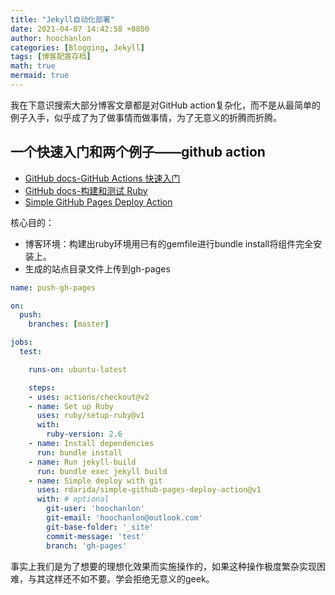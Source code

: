 ```yaml
---
title: "Jekyll自动化部署"
date: 2021-04-07 14:42:58 +0800
author: hoochanlon
categories: [Blogging, Jekyll]
tags: [博客配置存档]
math: true
mermaid: true
---
```




我在下意识搜索大部分博客文章都是对GitHub action复杂化，而不是从最简单的例子入手，似乎成了为了做事情而做事情，为了无意义的折腾而折腾。

<!-- more -->

## 一个快速入门和两个例子——github action

* [GitHub docs-GitHub Actions 快速入门](https://docs.github.com/cn/actions/quickstart)
* [GitHub docs-构建和测试 Ruby](https://docs.github.com/cn/actions/guides/building-and-testing-ruby)
* [Simple GitHub Pages Deploy Action](https://github.com/marketplace?type=actions&query=action+gh-pages)

核心目的：

* 博客环境：构建出ruby环境用已有的gemfile进行bundle install将组件完全安装上。
* 生成的站点目录文件上传到gh-pages

```yml
name: push-gh-pages

on:
  push:
    branches: [master]

jobs:
  test:

    runs-on: ubuntu-latest

    steps:
    - uses: actions/checkout@v2
    - name: Set up Ruby
      uses: ruby/setup-ruby@v1
      with:
        ruby-version: 2.6
    - name: Install dependencies
      run: bundle install
    - name: Run jekyll-build
      run: bundle exec jekyll build
    - name: Simple deploy with git
      uses: rdarida/simple-github-pages-deploy-action@v1
      with: # optional
        git-user: 'hoochanlon'
        git-email: 'hoochanlon@outlook.com'
        git-base-folder: '_site'
        commit-message: 'test'
        branch: 'gh-pages'
```

事实上我们是为了想要的理想化效果而实施操作的，如果这种操作极度繁杂实现困难，与其这样还不如不要。学会拒绝无意义的geek。
